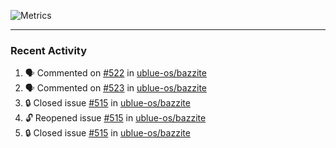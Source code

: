 ![Metrics](https://metrics.lecoq.io/KyleGospo?template=classic&base=header%2C%20activity%2C%20community%2C%20repositories%2C%20metadata&base.indepth=false&base.hireable=false&base.skip=false&config.timezone=America%2FLos_Angeles)

---
### Recent Activity
<!--START_SECTION:activity-->
1. 🗣 Commented on [#522](https://github.com/ublue-os/bazzite/issues/522#issuecomment-1802384579) in [ublue-os/bazzite](https://github.com/ublue-os/bazzite)
2. 🗣 Commented on [#523](https://github.com/ublue-os/bazzite/issues/523#issuecomment-1802369297) in [ublue-os/bazzite](https://github.com/ublue-os/bazzite)
3. 🔒 Closed issue [#515](https://github.com/ublue-os/bazzite/issues/515) in [ublue-os/bazzite](https://github.com/ublue-os/bazzite)
4. 🔓 Reopened issue [#515](https://github.com/ublue-os/bazzite/issues/515) in [ublue-os/bazzite](https://github.com/ublue-os/bazzite)
5. 🔒 Closed issue [#515](https://github.com/ublue-os/bazzite/issues/515) in [ublue-os/bazzite](https://github.com/ublue-os/bazzite)
<!--END_SECTION:activity-->
